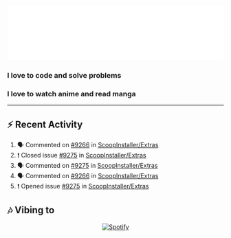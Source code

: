 <div align="center">
<img src="https://raw.githubusercontent.com/sayeed205/sayeed205/master/header.svg">
</div>
  
### I love to code and solve problems

### I love to watch anime and read manga

---
## ⚡ Recent Activity
<!--START_SECTION:activity-->
1. 🗣 Commented on [#9266](https://github.com/ScoopInstaller/Extras/issues/9266) in [ScoopInstaller/Extras](https://github.com/ScoopInstaller/Extras)
2. ❗️ Closed issue [#9275](https://github.com/ScoopInstaller/Extras/issues/9275) in [ScoopInstaller/Extras](https://github.com/ScoopInstaller/Extras)
3. 🗣 Commented on [#9275](https://github.com/ScoopInstaller/Extras/issues/9275) in [ScoopInstaller/Extras](https://github.com/ScoopInstaller/Extras)
4. 🗣 Commented on [#9266](https://github.com/ScoopInstaller/Extras/issues/9266) in [ScoopInstaller/Extras](https://github.com/ScoopInstaller/Extras)
5. ❗️ Opened issue [#9275](https://github.com/ScoopInstaller/Extras/issues/9275) in [ScoopInstaller/Extras](https://github.com/ScoopInstaller/Extras)
<!--END_SECTION:activity-->

## 🎶 Vibing to
<div align="center">
  <a href="https://open.spotify.com/user/31wgrcodyvofq7iqkfg45v2uftl4">
    <img src="https://spotify-github-profile.vercel.app/api/view.svg?uid=31wgrcodyvofq7iqkfg45v2uftl4&cover_image=true&theme=default&bar_color_cover=true" alt="Spotify"
         </a>
</div>
